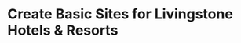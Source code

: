 # Create Basic Sites for Livingstone Hotels & Resorts

<!-- <div class="ahead">
<h4>Exercise Goals</h4>
<ul>
    <li>Create the following core sites needed for Livingstone Hotels & Resorts:</li>
    <ul>
        <li>Livingstone Life</li>
        <li>Livingstone Resort in Bali</li>
        <li>Livingstone Loop</li>
    </ul>
</ul>
</div>

## Go to Sites in the Control Panel

1. **Sign in** to Liferay if you're not already logged in.
    * Make sure you go to _localhost:8080_ in your browser once Liferay is started.
2. **Open** the _Menu_.
3. **Go to** _`Control Panel → Sites → Sites`_.

<br />

<img src="../images/sites-in-control-panel.png" style="max-height: 100%">

## Create the Private Livingstone Life Site with the Community Site Template

1. **Click** _Add_ at the top right.
2. **Click** _Community Site_ as the _Site Template_.
3. **Type** _Livingstone Life_ for the _Name_.
4. **Click** _Save._

<img src="../images/livingstone-life-site.png" style="max-width: 100%">

## Change the Membership Type to Private

1. **Open** the _Membership Type_ drop-down found in _`Configuration → Settings`_.
    * You should automatically be directed to the settings after creating the site.
2. **Choose** _Private_.
3. **Click** _Save_.

<img src="../images/membership-changed.png" style="max-height: 100%">

## Visit the Livingstone Life Site Template Pages

1. **Click** _Go to Site_ in the _Site Administration_ panel.
    * Feel free to look around at the example Site Template generated pages.

<img src="../images/community-site-temp-example.png" style="max-width: 60%">

## Create the Private Livingstone Resort in Bali Site

1. **Open** the _Menu_.
2. **Go to** the _`Control Panel → Sites → Sites`_.
3. **Click** on the _Options menu_ next to the main _Livingstone Hotels & Resorts_ site.
    * If you are starting in this module, this refers to the default site generated when you start the platform.
4. **Click** _Add Child Site_.
5. **Choose** _Blank Site_.
6. **Type** _Livingstone Resort in Bali_.
7. **Click** _Save_.

<img src="../images/livingstone-bali.png" style="max-width: 100%">

## Change the Membership Type to Private

1. **Open** the _Membership Type_ drop-down found in _`Configuration → Settings`_.
2. **Choose** _Private_.
3. **Click** _Save_.

<img src="../images/membership-changed.png" style="max-height: 100%">

## Create the Private Livingstone Loop Site with the Intranet Site Template

1. **Open** the _Menu_.
2. **Go to** _`Control Panel → Sites → Sites`_.
3. **Click** _Add_ at the top right.
4. **Click** _Intranet Site_ as the _Site Template_.
5. **Type** _Livingstone Loop_ for the _Name_.
6. **Check** the box that says _Create default pages as private (available only to members)_.
* **Click** _Save_.

<img src="../images/livingstone-loop-creation.png" style="max-width: 100%">

## Change the Membership Type to Private

1. **Open** the _Membership Type_ drop-down found in _`Configuration → Settings`_.
2. **Choose** _Private_.
3. **Click** _Save_.

<img src="../images/membership-changed.png" style="max-height: 100%">

## Visit the Livingstone Loop Site Template Pages

1. **Click** _Go to Site_ in the _Site Administration_ panel.
    * Feel free to look around at the example Site Template generated pages.

<img src="../images/livingstone-loop-intranet.png" style="max-height: 30%">

---

## Bonus Exercises

1. Create more Hotel and Resort sites as Child Sites for Livingstone Hotels & Resorts.
2. Add your user as a member of any site with private pages, log in, and use the _Personal_ menu to navigate there. -->

